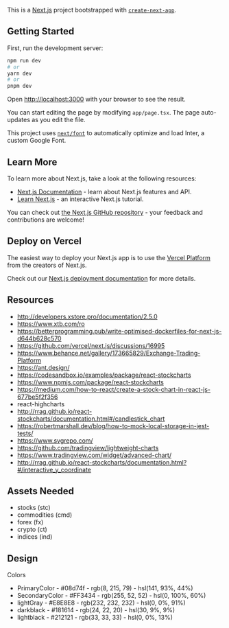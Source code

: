 This is a [Next.js](https://nextjs.org/) project bootstrapped with [`create-next-app`](https://github.com/vercel/next.js/tree/canary/packages/create-next-app).

## Getting Started

First, run the development server:

```bash
npm run dev
# or
yarn dev
# or
pnpm dev
```

Open [http://localhost:3000](http://localhost:3000) with your browser to see the result.

You can start editing the page by modifying `app/page.tsx`. The page auto-updates as you edit the file.

This project uses [`next/font`](https://nextjs.org/docs/basic-features/font-optimization) to automatically optimize and load Inter, a custom Google Font.

## Learn More

To learn more about Next.js, take a look at the following resources:

- [Next.js Documentation](https://nextjs.org/docs) - learn about Next.js features and API.
- [Learn Next.js](https://nextjs.org/learn) - an interactive Next.js tutorial.

You can check out [the Next.js GitHub repository](https://github.com/vercel/next.js/) - your feedback and contributions are welcome!

## Deploy on Vercel

The easiest way to deploy your Next.js app is to use the [Vercel Platform](https://vercel.com/new?utm_medium=default-template&filter=next.js&utm_source=create-next-app&utm_campaign=create-next-app-readme) from the creators of Next.js.

Check out our [Next.js deployment documentation](https://nextjs.org/docs/deployment) for more details.


## Resources
- http://developers.xstore.pro/documentation/2.5.0
- https://www.xtb.com/ro
- https://betterprogramming.pub/write-optimised-dockerfiles-for-next-js-d644b628c570
- https://github.com/vercel/next.js/discussions/16995
- https://www.behance.net/gallery/173665829/Exchange-Trading-Platform
- https://ant.design/
- https://codesandbox.io/examples/package/react-stockcharts
- https://www.npmjs.com/package/react-stockcharts
- https://medium.com/how-to-react/create-a-stock-chart-in-react-js-677be5f2f356 
- react-highcharts
- http://rrag.github.io/react-stockcharts/documentation.html#/candlestick_chart
- https://robertmarshall.dev/blog/how-to-mock-local-storage-in-jest-tests/
- https://www.svgrepo.com/
- https://github.com/tradingview/lightweight-charts
- https://www.tradingview.com/widget/advanced-chart/
- http://rrag.github.io/react-stockcharts/documentation.html?#/interactive_y_coordinate
## Assets Needed
- stocks (stc)
- commodities (cmd)
- forex (fx)
- crypto (ct)
- indices (ind)

## Design
 Colors
 - PrimaryColor - #08d74f - rgb(8, 215, 79) - hsl(141, 93%, 44%)
 - SecondaryColor - #FF3434 - rgb(255, 52, 52) - hsl(0, 100%, 60%)
 - lightGray - #E8E8E8 - rgb(232, 232, 232) - hsl(0, 0%, 91%)
 - darkblack - #181614 - rgb(24, 22, 20) - hsl(30, 9%, 9%)
 - lightblack - #212121 - rgb(33, 33, 33) - hsl(0, 0%, 13%)
